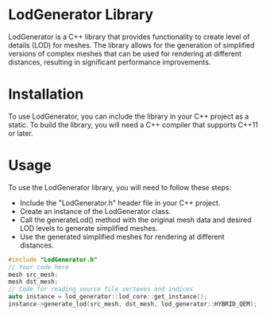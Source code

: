 # LodGenerator Library
LodGenerator is a C++ library that provides functionality to create level of details (LOD) for meshes. The library allows for the generation of simplified versions of complex meshes that can be used for rendering at different distances, resulting in significant performance improvements.
# Installation

To use LodGenerator, you can include the library in your C++ project as a static. To build the library, you will need a C++ compiler that supports C++11 or later.
# Usage

To use the LodGenerator library, you will need to follow these steps:

* Include the "LodGenerator.h" header file in your C++ project.
* Create an instance of the LodGenerator class.
* Call the generateLod() method with the original mesh data and desired LOD levels to generate simplified meshes.
* Use the generated simplified meshes for rendering at different distances.

```cpp
#include "LodGenerator.h"
// Your code here
mesh src_mesh;
mesh dst_mesh;
// Code for reading source file vertexes and indices
auto instance = lod_generator::lod_core::get_instance();
instance->generate_lod(src_mesh, dst_mesh, lod_generator::HYBRID_QEM);
```
